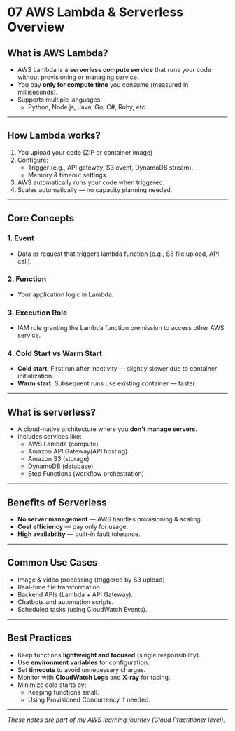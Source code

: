 # 07 AWS Lambda & Serverless Overview

## What is AWS Lambda?

- AWS Lambda is a **serverless compute service** that runs your code without provisioning or managing service.
- You pay **only for compute time** you consume (measured in milliseconds).
- Supports multiple languages:
  - Python, Node.js, Java, Go, C#, Ruby, etc.

---

## How Lambda works?

1. You upload your code (ZIP or container image)
2. Configure:
   - Trigger (e.g., API gateway, S3 event, DynamoDB stream).
   - Memory & timeout settings.
3. AWS automatically runs your code when triggered.
4. Scales automatically — no capacity planning needed.

---

## Core Concepts

### 1. Event
- Data or request that triggers lambda function (e.g., S3 file upload, API call).

### 2. Function
- Your application logic in Lambda.

### 3. Execution Role
- IAM role granting the Lambda function premission to access other AWS service.

### 4. Cold Start vs Warm Start
- **Cold start**: First run after inactivity — slightly slower due to container initialization.
- **Warm start**: Subsequent runs use existing container — faster.

---

## What is serverless?
- A cloud-native architecture where you **don't manage servers**.
- Includes services like:
  - AWS Lambda (compute)
  - Amazon API Gateway(API hosting)
  - Amazon S3 (storage)
  - DynamoDB (database)
  - Step Functions (workflow orchestration)
 
---

## Benefits of Serverless
- **No server management** — AWS handles provisioning & scaling.
- **Cost efficiency** — pay only for usage.
- **High availability** — built-in fault tolerance.

---

## Common Use Cases
- Image & video processing (triggered by S3 upload)
- Real-time file transformation.
- Backend APIs (Lambda + API Gateway).
- Chatbots and automation scripts.
- Scheduled tasks (using CloudWatch Events).

---

## Best Practices
- Keep functions **lightweight and focused** (single responsibility).
- Use **environment variables** for configuration.
- Set **timeouts** to avoid unnecessary charges.
- Monitor with **CloudWatch Logs** and **X-ray** for tacing.
- Minimize cold starts by:
  - Keeping functions small.
  - Using Provisioned Concurrency if needed.

---

*These notes are part of my AWS learning journey (Cloud Practitioner level).*
